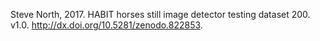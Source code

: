 
Steve North, 2017. HABIT horses still image detector testing dataset 200. v1.0. http://dx.doi.org/10.5281/zenodo.822853.
